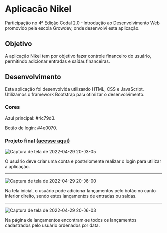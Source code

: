 # Aplicacão Nikel

Participação no 4ª Edição Codaí 2.0 - Introdução ao Desenvolvimento Web promovido pela escola Growdev, onde desenvolvi esta aplicação.

## Objetivo

A aplicação Nikel tem por objetivo fazer controle financeiro do usuário, permitindo adicionar entradas e saídas financeiras. 

## Desenvolvimento

Esta aplicação foi desenvolvida utilizando HTML, CSS e JavaScript. Utilizamos o framework Bootstrap para otimizar o desenvolvimento.

### Cores 

Azul principal: #4c79d3.

Botão de login: #4e0070.

### Projeto final [(acesse aqui)](https://larissaperinoto.github.io/AplicacaoNikel/)
![Captura de tela de 2022-04-29 20-03-05](https://user-images.githubusercontent.com/98956659/166034314-a09d7a14-5302-4252-8d06-eb7485f9dfd2.png)

O usuário deve criar uma conta e posteriomente realizar o login para utilizar a aplicação.

---
![Captura de tela de 2022-04-29 20-06-00](https://user-images.githubusercontent.com/98956659/166035409-b7537d9c-07b4-437f-bf4c-83ef7408b10b.png)

Na tela inicial, o usuário pode adicionar lançamentos pelo botão no canto inferior direito, sendo estes lançamentos de entradas ou saídas.

---
![Captura de tela de 2022-04-29 20-06-03](https://user-images.githubusercontent.com/98956659/166030807-6a8c6415-7743-4ce8-a592-c67be893371a.png)

Na página de lançamentos encontram-se todos os lançamentos cadastrados pelo usuário ordenados por data.
